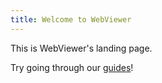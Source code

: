 ```yaml
---
title: Welcome to WebViewer
---
```


This is WebViewer's landing page.

Try going through our [guides](/webviewer/guides)!
